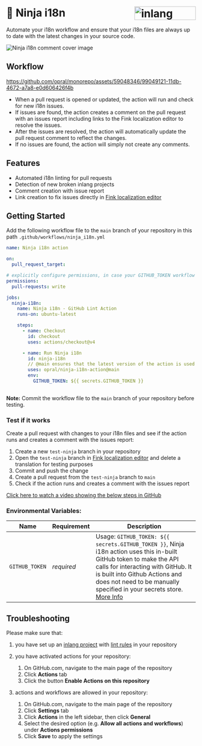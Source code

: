 # 🥷 Ninja i18n [<img src="https://cdn.jsdelivr.net/gh/opral/monorepo@main/inlang/assets/md-badges/inlang.svg" alt="inlang ecosystem compatible badge" align="right" width="163" height="36">](https://inlang.com)

Automate your i18n workflow and ensure that your i18n files are always up to date with the latest changes in your source code.

![Ninja i18n comment cover image](https://raw.githubusercontent.com/opral/monorepo/main/inlang/source-code/github-lint-action/assets/ninja-i18n-cover.png)

## Workflow

https://github.com/opral/monorepo/assets/59048346/99049121-11db-4672-a7a8-e0d606426f4b

- When a pull request is opened or updated, the action will run and check for new i18n issues.
- If issues are found, the action creates a comment on the pull request with an issues report including links to the Fink localization editor to resolve the issues.
- After the issues are resolved, the action will automatically update the pull request comment to reflect the changes.
- If no issues are found, the action will simply not create any comments.

## Features

- Automated i18n linting for pull requests
- Detection of new broken inlang projects
- Comment creation with issue report
- Link creation to fix issues directly in [Fink localization editor](https://inlang.com/m/tdozzpar/app-inlang-finkLocalizationEditor)

## Getting Started

Add the following workflow file to the `main` branch of your repository in this path `.github/workflows/ninja_i18n.yml`

```yml
name: Ninja i18n action

on:
  pull_request_target:

# explicitly configure permissions, in case your GITHUB_TOKEN workflow permissions are set to read-only in repository settings
permissions: 
  pull-requests: write

jobs:
  ninja-i18n:
    name: Ninja i18n - GitHub Lint Action
    runs-on: ubuntu-latest

    steps:
      - name: Checkout
        id: checkout
        uses: actions/checkout@v4

      - name: Run Ninja i18n
        id: ninja-i18n
        // @main ensures that the latest version of the action is used
        uses: opral/ninja-i18n-action@main
        env:
          GITHUB_TOKEN: ${{ secrets.GITHUB_TOKEN }}
          
```

**Note:** Commit the workflow file to the `main` branch of your repository before testing.

### Test if it works

Create a pull request with changes to your i18n files and see if the action runs and creates a comment with the issues report:

1. Create a new `test-ninja` branch in your repository
2. Open the `test-ninja` branch in [Fink localization editor](https://fink.inlang.com) and delete a translation for testing purposes
3. Commit and push the change
4. Create a pull request from the `test-ninja` branch to `main`
5. Check if the action runs and creates a comment with the issues report

[Click here to watch a video showing the below steps in GitHub](https://www.loom.com/share/c4d15fefb0854ca4b75a85cdb0d2c7e3)

### Environmental Variables:

| Name                  | Requirement | Description |
| --------------------- | ----------- | ----------- |
| `GITHUB_TOKEN`        | _required_ | Usage: `GITHUB_TOKEN: ${{ secrets.GITHUB_TOKEN }}`,  Ninja i18n action uses this in-built GitHub token to make the API calls for interacting with GitHub. It is built into Github Actions and does not need to be manually specified in your secrets store. [More Info](https://help.github.com/en/actions/configuring-and-managing-workflows/authenticating-with-the-github_token)|

## Troubleshooting

Please make sure that:
1. you have set up an [inlang project](https://inlang.com//documentation/concept/project) with [lint rules](https://inlang.com/c/lint-rules) in your repository
2. you have activated actions for your repository:
    1. On GitHub.com, navigate to the main page of the repository
    2. Click **Actions** tab
    3. Click the button **Enable Actions on this repository**

3. actions and workflows are allowed in your repository:
    1. On GitHub.com, navigate to the main page of the repository
    2. Click **Settings** tab
    3. Click **Actions** in the left sidebar, then click **General**
    4. Select the desired option (e.g. **Allow all actions and workflows**) under **Actions permissions**
    5. Click **Save** to apply the settings

